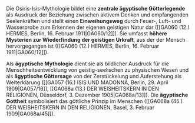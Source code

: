 
Die Osiris-Isis-Mythologie bildet eine **zentrale ägyptische Götterlegende** als Ausdruck der Beziehung zwischen aktivem Denken und empfangenden Seelenkräften und stellt einen **Einweihungsweg** durch Feuer-, Luft- und Wasserprobe zum Erkennen der eigenen geistigen Natur dar ([[GA060 (12.) HERMES, Berlin, 16. Februar 1911|GA060/12]]). Sie umfasst **höhere Mysterien zur Wiederfindung der geistigen Urkraft**, aus der der Mensch hervorgegangen ist ([[GA060 (12.) HERMES, Berlin, 16. Februar 1911|GA060/12]]).

Als **ägyptische Mythologie** dient sie als bildlicher Ausdruck für die Menschheitsentwicklung von geistig-seelischen zu physischen Wesen und als **ägyptische Göttersage** von der Zerstückelung und Auferstehung als Welterklärung ([[GA057 (16.) ISIS UND MADONNA, Berlin, 29. April 1909|GA057/16]], [[GA068a (13.) DER WEISHEITSKERN IN DEN RELIGIONEN, Düsseldorf, 3. Dezember 1905|GA068a/13]]). Die **ägyptische Gottheit** symbolisiert das göttliche Prinzip im Menschen ([[GA068a (45.) DER WEISHEITSKERN IN DEN RELIGIONEN, Basel, 3. Februar 1909|GA068a/45]]).
